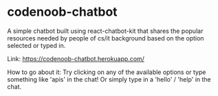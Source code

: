 # codenoob-chatbot
A simple chatbot built using react-chatbot-kit that shares the popular resources needed by people of cs/it background based on the option selected or typed in.

Link:
https://codenoob-chatbot.herokuapp.com/

How to go about it:
Try clicking on any of the available options or type something like 'apis' in the chat! Or simply type in a 'hello' / 'help' in the chat. 
